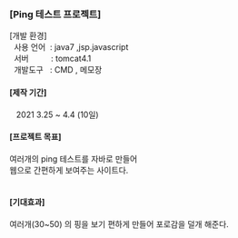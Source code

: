 
<string><h3>[Ping 테스트 프로젝트]</h3></string>
[개발 환경] </br>
&nbsp; 사용 언어 &nbsp;: java7 ,jsp.javascript </br>
&nbsp; 서버 &nbsp;&nbsp;&nbsp;&nbsp;&nbsp;&nbsp;&nbsp;&nbsp;&nbsp;: tomcat4.1 </br>
&nbsp; 개발도구  &nbsp;  : CMD , 메모장 </br>
<h4>[제작 기간]</h4>
 &nbsp;&nbsp; 2021 3.25 ~ 4.4 (10일) </br>
<h4>[프로젝트 목표]</h4>
여러개의 ping 테스트를 자바로 만들어</br>
웹으로 간편하게 보여주는 사이트다.</br>
</br>
<h4>[기대효과]</h4>
여러개(30~50) 의 핑을 보기 편하게 만들어 포로감을 덜개 해준다.
</br>
</br>
